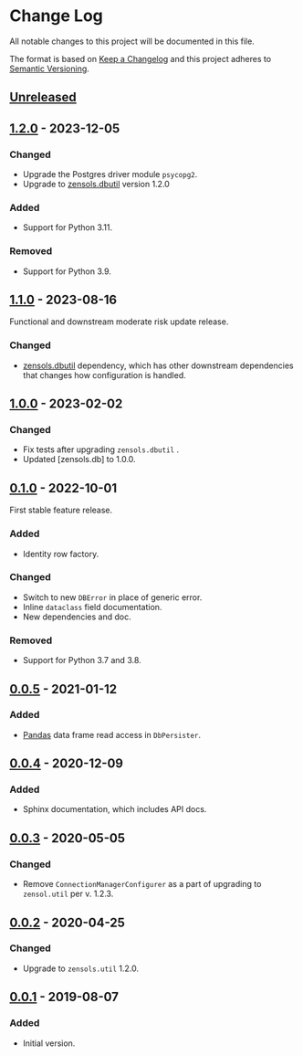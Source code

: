 # Change Log
All notable changes to this project will be documented in this file.

The format is based on [Keep a Changelog](http://keepachangelog.com/)
and this project adheres to [Semantic Versioning](http://semver.org/).


## [Unreleased]


## [1.2.0] - 2023-12-05
### Changed
- Upgrade the Postgres driver module `psycopg2`.
- Upgrade to [zensols.dbutil] version 1.2.0

### Added
- Support for Python 3.11.

### Removed
- Support for Python 3.9.


## [1.1.0] - 2023-08-16
Functional and downstream moderate risk update release.

### Changed
- [zensols.dbutil] dependency, which has other downstream dependencies that
  changes how configuration is handled.


## [1.0.0] - 2023-02-02
### Changed
- Fix tests after upgrading `zensols.dbutil` .
- Updated [zensols.db] to 1.0.0.


## [0.1.0] - 2022-10-01
First stable feature release.

### Added
- Identity row factory.

### Changed
- Switch to new `DBError` in place of generic error.
- Inline `dataclass` field documentation.
- New dependencies and doc.

### Removed
- Support for Python 3.7 and 3.8.


## [0.0.5] - 2021-01-12
### Added
- [Pandas] data frame read access in `DbPersister`.


## [0.0.4] - 2020-12-09
### Added
- Sphinx documentation, which includes API docs.


## [0.0.3] - 2020-05-05
### Changed
- Remove `ConnectionManagerConfigurer` as a part of upgrading to `zensol.util`
  per v. 1.2.3.


## [0.0.2] - 2020-04-25
### Changed
- Upgrade to `zensols.util` 1.2.0.


## [0.0.1] - 2019-08-07
### Added
- Initial version.


<!-- links -->
[Unreleased]: https://github.com/plandes/dbutilpg/compare/v1.2.0...HEAD
[1.2.0]: https://github.com/plandes/dbutilpg/compare/v1.1.0...v1.2.0
[1.1.0]: https://github.com/plandes/dbutilpg/compare/v1.0.0...v1.1.0
[1.0.0]: https://github.com/plandes/dbutilpg/compare/v0.1.0...v1.0.0
[0.1.0]: https://github.com/plandes/dbutilpg/compare/v0.0.5...v0.1.0
[0.0.5]: https://github.com/plandes/dbutilpg/compare/v0.0.4...v0.0.5
[0.0.4]: https://github.com/plandes/dbutilpg/compare/v0.0.3...v0.0.4
[0.0.3]: https://github.com/plandes/dbutilpg/compare/v0.0.2...v0.0.3
[0.0.2]: https://github.com/plandes/dbutilpg/compare/v0.0.1...v0.0.2
[0.0.1]: https://github.com/plandes/dbutilpg/compare/v0.0.0...v0.0.1


[Pandas]: https://pandas.pydata.org
[zensols.dbutil]: https://github.com/plandes/dbutil
